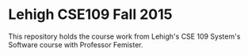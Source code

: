 # Lehigh CSE109 Fall 2015
This repository holds the course work from Lehigh's CSE 109 System's Software course with Professor Femister.
